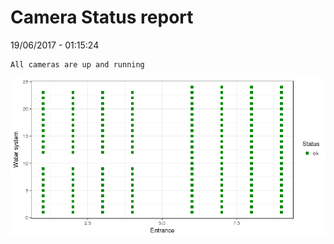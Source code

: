 Camera Status report
================
19/06/2017 - 01:15:24

    All cameras are up and running

![](camreport_files/figure-markdown_github/unnamed-chunk-2-1.png)
